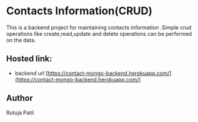 # Contacts Information(CRUD)
This is a backend project for maintaining contacts information .Simple crud operations like create,read,update and delete operations can be performed on the data.
## Hosted link:
- backend url [https://contact-mongo-backend.herokuapp.com/](https://contact-mongo-backend.herokuapp.com/)
 
 ## Author
 Rutuja Patil